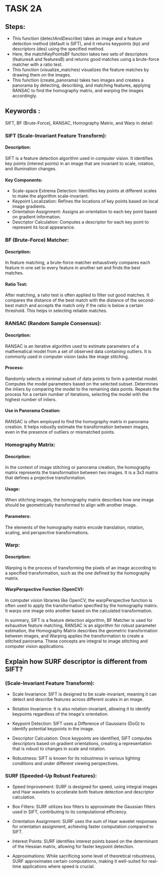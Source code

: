 # TASK 2A
## Steps:
- This function (detectAndDescribe) takes an image and a feature detection method (default is SIFT), and it returns keypoints (kp) and descriptors (des) using the specified method.
- Here, the matchKeyPointsBF function takes two sets of descriptors (featuresA and featuresB) and returns good matches using a brute-force matcher with a ratio test.
- This function (visualize_matches) visualizes the feature matches by drawing them on the images.
- This function (create_panorama) takes two images and creates a panorama by detecting, describing, and matching features, applying RANSAC to find the homography matrix, and warping the images accordingly.
## Keywords :

SIFT, BF (Brute-Force), RANSAC, Homography Matrix, and Warp in detail:

### SIFT (Scale-Invariant Feature Transform): 

#### Description: 
SIFT is a feature detection algorithm used in computer vision. It identifies key points (interest points) in an image that are invariant to scale, rotation, and illumination changes.

 #### Key Components:
- Scale-space Extrema Detection: Identifies key points at different scales to make the algorithm scale-invariant.
- Keypoint Localization: Refines the locations of key points based on local image gradients.
- Orientation Assignment: Assigns an orientation to each key point based on gradient information.
- Descriptor Calculation: Computes a descriptor for each key point to represent its local appearance.

###  BF (Brute-Force) Matcher:

#### Description: 
In feature matching, a brute-force matcher exhaustively compares each feature in one set to every feature in another set and finds the best matches.

 #### Ratio Test: 
After matching, a ratio test is often applied to filter out good matches. It compares the distance of the best match with the distance of the second-best match and accepts the match only if the ratio is below a certain threshold. This helps in selecting reliable matches.

###  RANSAC (Random Sample Consensus):

#### Description: 
RANSAC is an iterative algorithm used to estimate parameters of a mathematical model from a set of observed data containing outliers. It is commonly used in computer vision tasks like image stitching.
#### Process:
Randomly selects a minimal subset of data points to form a potential model.
Computes the model parameters based on the selected subset.
Determines the inliers by comparing the model to the remaining data points.
Repeats the process for a certain number of iterations, selecting the model with the highest number of inliers.

####  Use in Panorama Creation: 
RANSAC is often employed to find the homography matrix in panorama creation. It helps robustly estimate the transformation between images, even in the presence of outliers or mismatched points.

### Homography Matrix:
#### Description: 
In the context of image stitching or panorama creation, the homography matrix represents the transformation between two images. It is a 3x3 matrix that defines a projective transformation.
#### Usage: 
When stitching images, the homography matrix describes how one image should be geometrically transformed to align with another image.
#### Parameters: 
The elements of the homography matrix encode translation, rotation, scaling, and perspective transformations.
### Warp:

#### Description: 
Warping is the process of transforming the pixels of an image according to a specified transformation, such as the one defined by the homography matrix.
#### WarpPerspective Function (OpenCV):
In computer vision libraries like OpenCV, the warpPerspective function is often used to apply the transformation specified by the homography matrix. It warps one image onto another based on the calculated transformation.

In summary, SIFT is a feature detection algorithm, BF Matcher is used for exhaustive feature matching, RANSAC is an algorithm for robust parameter estimation, the Homography Matrix describes the geometric transformation between images, and Warping applies the transformation to create a stitched panorama. These concepts are integral to image stitching and computer vision applications.

## Explain how SURF descriptor is different from SIFT?

### (Scale-Invariant Feature Transform):

- Scale Invariance: SIFT is designed to be scale-invariant, meaning it can detect and describe features across different scales in an image.

- Rotation Invariance: It is also rotation-invariant, allowing it to identify keypoints regardless of the image's orientation.

- Keypoint Detection: SIFT uses a Difference of Gaussians (DoG) to identify potential keypoints in the image.

- Descriptor Calculation: Once keypoints are identified, SIFT computes descriptors based on gradient orientations, creating a representation that is robust to changes in scale and rotation.

- Robustness: SIFT is known for its robustness in various lighting conditions and under different viewing perspectives.

### SURF (Speeded-Up Robust Features):

- Speed Improvement: SURF is designed for speed, using integral images and Haar wavelets to accelerate both feature detection and descriptor calculation.

- Box Filters: SURF utilizes box filters to approximate the Gaussian filters used in SIFT, contributing to its computational efficiency.

- Orientation Assignment: SURF uses the sum of Haar wavelet responses for orientation assignment, achieving faster computation compared to SIFT.

- Interest Points: SURF identifies interest points based on the determinant of the Hessian matrix, allowing for faster keypoint detection.

- Approximations: While sacrificing some level of theoretical robustness, SURF approximates certain computations, making it well-suited for real-time applications where speed is crucial.



